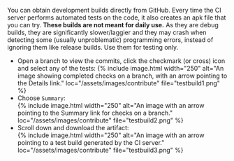 You can obtain development builds directly from GitHub. Every time the CI server performs automated tests on the code, it also creates an apk file that you can try. **These builds are not meant for daily use.** As they are debug builds, they are significantly slower/laggier and they may crash when detecting some (usually unproblematic) programming errors, instead of ignoring them like release builds. Use them for testing only.

- Open a branch to view the commits, click the checkmark (or cross) icon and select any of the tests:
{% include image.html
   width="250"
   alt="An image showing completed checks on a branch, with an arrow pointing to the Details link."
   loc="/assets/images/contribute"
   file="testbuild1.png"
%}
- Choose `Summary`:  
{% include image.html
   width="250"
   alt="An image with an arrow pointing to the Summary link for checks on a branch."
   loc="/assets/images/contribute"
   file="testbuild2.png"
%}
- Scroll down and download the artifact:  
{% include image.html
   width="250"
   alt="An image with an arrow pointing to a test build generated by the CI server."
   loc="/assets/images/contribute"
   file="testbuild3.png"
%}
